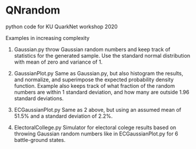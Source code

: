 # QNrandom
python code for KU QuarkNet workshop 2020

Examples in increasing complexity

1. Gaussian.py
   throw Gaussian random numbers and keep track of statistics for the 
   generated sample. Use the standard normal distribution with mean 
   of zero and variance of 1.

2. GaussianPlot.py
   Same as Gaussian.py, but also histogram the results, and 
   normalize, and superimpose the expected probability density function.
   Example also keeps track of what fraction of the random numbers 
   are within 1 standard deviation, and how many are outside 1.96 standard 
   deviations.

3. ECGaussianPlot.py
   Same as 2 above, but using an assumed mean of 51.5% and 
   a standard deviation of 2.2%.

4. ElectoralCollege.py
   Simulator for electoral colege results based on throwing Gaussian 
   random numbers like in ECGaussianPlot.py for 6 battle-ground states.
